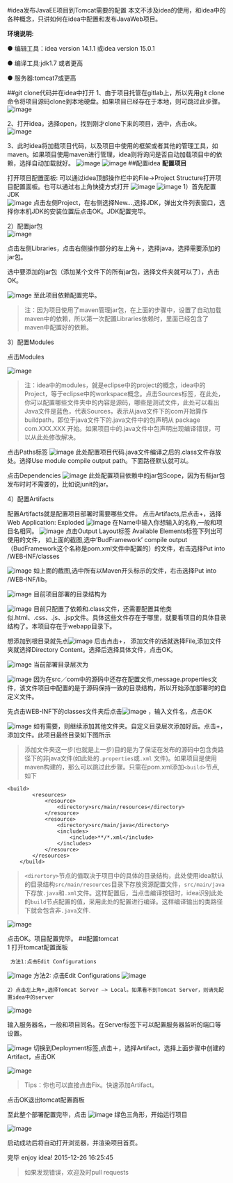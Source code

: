 #idea发布JavaEE项目到Tomcat需要的配置
本文不涉及idea的使用，和idea中的各种概念，只讲如何在idea中配置和发布JavaWeb项目。

**环境说明:**

● 编辑工具：idea version 14.1.1 或idea version 15.0.1  

● 编译工具:jdk1.7 或者更高  

● 服务器:tomcat7或更高  

##git clone代码并在idea中打开
1、由于项目托管在gitlab上，所以先用git clone命令将项目源码clone到本地硬盘。如果项目已经存在于本地，则可跳过此步骤。  
![image](https://github.com/johnxue2013/tools/blob/master/images/1.png)

2、打开idea，选择open，找到刚才clone下来的项目，选中，点击ok。
![image](https://github.com/johnxue2013/tools/blob/master/images/2.png)

3、此时idea将加载项目代码，以及项目中使用的框架或者其他的管理工具，如maven。如果项目使用maven进行管理，idea则将询问是否自动加载项目中的依赖，选择自动加载就好。
 ![image](https://github.com/johnxue2013/tools/blob/master/images/3.png)
 ![image](https://github.com/johnxue2013/tools/blob/master/images/4.png)
##配置idea
**配置项目**  

打开项目配置面板: 可以通过idea顶部操作栏中的File->Project Structure打开项目配置面板。也可以通过右上角快捷方式打开
 ![image](https://github.com/johnxue2013/tools/blob/master/images/5.png)
 ![image](https://github.com/johnxue2013/tools/blob/master/images/6.png)
1）首先配置JDK  
 ![image](https://github.com/johnxue2013/tools/blob/master/images/7.png)
点击左侧Project，在右侧选择New...,选择JDK，弹出文件列表窗口，选择你本机JDK的安装位置后点击OK。JDK配置完毕。  

2）配置jar包  
![image](https://github.com/johnxue2013/tools/blob/master/images/8.png)

点击左侧Libraries，点击右侧操作部分的左上角＋，选择java，选择需要添加的jar包。
 
选中要添加的jar包（添加某个文件下的所有jar包，选择文件夹就可以了），点击OK。
 
 ![image](https://github.com/johnxue2013/tools/blob/master/images/9.png)
至此项目依赖配置完毕。  

>注：因为项目使用了maven管理jar包，在上面的步骤中，设置了自动加载maven中的依赖，所以第一次配置Libraries依赖时，里面已经包含了maven中配置好的依赖。

3）配置Modules

点击Modules
 
 ![image](https://github.com/johnxue2013/tools/blob/master/images/10.png)
 
>注：idea中的modules，就是eclipse中的project的概念，idea中的Project，等于eclipse中的workspace概念。点击Sources标签，在此处，你可以配置哪些文件夹中的内容是源码，哪些是测试文件，此处可以看出Java文件是蓝色，代表Sources，表示从java文件下的com开始算作buildpath，即位于java文件下的.java文件中的包声明从 package com.XXX.XXX 开始。如果项目中的.java文件中包声明出现编译错误，可以从此处修改解决。 

点击Paths标签
 ![image](https://github.com/johnxue2013/tools/blob/master/images/11.png)
此处配置项目代码.java文件编译之后的.class文件存放处。选择Use module compile output path。下面路径默认就可以。

点击Dependencies
 ![image](https://github.com/johnxue2013/tools/blob/master/images/12.png)
此处配置项目依赖中的jar包Scope，因为有些jar包发布时时不需要的，比如说junit的jar。

4）配置Artifacts  

配置Artifacts就是配置项目部署时需要哪些文件。
点击Artifacts,后点击+，选择Web Application: Exploded
 ![image](https://github.com/johnxue2013/tools/blob/master/images/13.png)
在Name中输入你想输入的名称,一般和项目名相同。
![image](https://github.com/johnxue2013/tools/blob/master/images/14.png)
点击Output Layout标签
Available Elements标签下列出可使用的文件，
如上面的截图,选中’BudFramework’ compile output （BudFramework这个名称是pom.xml文件中配置的）的文件，右击选择Put into /WEB-INF/classes

![image](https://github.com/johnxue2013/tools/blob/master/images/15.png)
如上面的截图,选中所有以Maven开头标示的文件，右击选择Put into /WEB-INF/lib。
 
![image](https://github.com/johnxue2013/tools/blob/master/images/16.png)
目前项目部署的目录结构为
 
![image](https://github.com/johnxue2013/tools/blob/master/images/17.png)
目前只配置了依赖和.class文件，还需要配置其他类似.html、.css、.js、.jsp文件。具体这些文件存在于哪里，就要看项目的具体目录结构了。本项目存在于webapp目录下。

想添加到根目录就先点![image](https://github.com/johnxue2013/tools/blob/master/images/18.png) 后击点击+， 添加文件的话就选择File,添加文件夹就选择Directory Content。选择后选择具体文件，点击OK。

![image](https://github.com/johnxue2013/tools/blob/master/images/19.png)
当前部署目录层次为
 
![image](https://github.com/johnxue2013/tools/blob/master/images/20.png)
因为在src／com中的源码中还存在配置文件,message.properties文件，该文件项目中配置的是于源码保持一致的目录结构，所以开始添加部署时的自定义文件。

先点击WEB-INF下的classes文件夹后点击![image](https://github.com/johnxue2013/tools/blob/master/images/21.png) ，输入文件名，点击OK
 
 ![image](https://github.com/johnxue2013/tools/blob/master/images/22.png)
如有需要，则继续添加其他文件夹。自定义目录层次添加好后。点击+，添加文件。此项目最终目录如下图所示

> 添加文件夹这一步(也就是上一步)目的是为了保证在发布的源码中包含类路径下的非java文件(如此处的`.properties`或`.xml` 文件)。如果项目是使用maven构建的，那么可以跳过此步骤。只需在pom.xml添加`<build>`节点, 如下

```
<build>
        <resources>
            <resource>
                <directory>src/main/resources</directory>
            </resource>
            <resource>
                <directory>src/main/java</directory>
                <includes>
                    <include>**/*.xml</include>
                </includes>
            </resource>
        </resources>
    </build>
```

>`<dirertory>`节点的值取决于项目中的具体的目录结构，此处使用idea默认的目录结构`src/main/resources`目录下存放资源配置文件，`src/main/java`下存放`.java`和`.xml`文件。这样配置后，当点击编译按钮时，idea识别此处的`build`节点配置的值，采用此处的配置进行编译。这样编译输出的类路径
下就会包含非`.java`文件.
 
![image](https://github.com/johnxue2013/tools/blob/master/images/23.png)

点击OK。项目配置完毕。
##配置tomcat  
	1 打开tomcat配置面板  
     
     方法1:点击Edit Configurations
 
 ![image](https://github.com/johnxue2013/tools/blob/master/images/24.png)
     方法2: 点击Edit Configurations
 ![image](https://github.com/johnxue2013/tools/blob/master/images/25.png)

	2）点击左上角+,选择Tomcat Server —> Local。如果看不到Tomcat Server，则请先配置idea中的server
 ![image](https://github.com/johnxue2013/tools/blob/master/images/26.png)
 
输入服务器名，一般和项目同名。在Server标签下可以配置服务器监听的端口等设置。
 
![image](https://github.com/johnxue2013/tools/blob/master/images/27.png)
切换到Deployment标签,点击＋，选择Artifact，选择上面步骤中创建的Artifact，点击OK
 
 ![image](https://github.com/johnxue2013/tools/blob/master/images/28.png)
>Tips：你也可以直接点击Fix。快速添加Artifact。

点击OK退出tomcat配置面板

至此整个部署配置完毕，点击 ![image](https://github.com/johnxue2013/tools/blob/master/images/29.png)
绿色三角形，开始运行项目

 ![image](https://github.com/johnxue2013/tools/blob/master/images/30.png)

启动成功后将自动打开浏览器，并渲染项目首页。

完毕
enjoy idea!
2015-12-26 16:25:45
>如果发现错误，欢迎及时pull requests
                                                                                                                   








